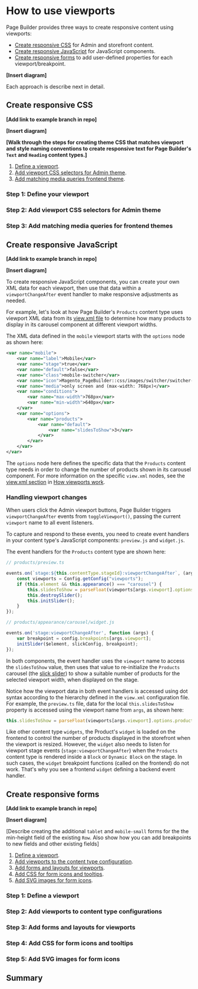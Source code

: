 # How to use viewports

Page Builder provides three ways to create responsive content using viewports:

-  [Create responsive CSS](#create-responsive-css) for Admin and storefront content.
-  [Create responsive JavaScript](#create-responsive-javascript) for JavaScript components.
-  [Create responsive forms](#create-responsive-forms) to add user-defined properties for each viewport/breakpoint.

**[Insert diagram]**

Each approach is describe next in detail.
## Create responsive CSS

**[Add link to example branch in repo]**

**[Insert diagram]**

**[Walk through the steps for creating theme CSS that matches viewport and style naming conventions to create responsive text for Page Builder's `Text` and `Heading` content types.]**

1. [Define a viewport](#step-1-define-your-viewport).
1. [Add viewport CSS selectors for Admin theme](#step-2-add-viewport-css-selectors-for-admin-theme).
1. [Add matching media queries frontend theme](#step-3-add-matching-media-queries-for-frontend-themes).

### Step 1: Define your viewport

### Step 2: Add viewport CSS selectors for Admin theme

### Step 3: Add matching media queries for frontend themes


## Create responsive JavaScript

**[Add link to example branch in repo]**

**[Insert diagram]**

To create responsive JavaScript components, you can create your own XML data for each viewport, then use that data within a `viewportChangeAfter` event handler to make responsive adjustments as needed.

For example, let's look at how Page Builder's `Products` content type uses viewport XML data from its [view.xml file](https://github.com/magento/magento2-page-builder/blob/develop/app/code/Magento/PageBuilder/etc/view.xml) to determine how many products to display in its carousel component at different viewport widths.

The XML data defined in the `mobile` viewport starts with the `options` node as shown here:

```xml
<var name="mobile">
    <var name="label">Mobile</var>
    <var name="stage">true</var>
    <var name="default">false</var>
    <var name="class">mobile-switcher</var>
    <var name="icon">Magento_PageBuilder::css/images/switcher/switcher-mobile.svg</var>
    <var name="media">only screen and (max-width: 768px)</var>
    <var name="conditions">
        <var name="max-width">768px</var>
        <var name="min-width">640px</var>
    </var>
    <var name="options">
        <var name="products">
            <var name="default">
                <var name="slidesToShow">3</var>
            </var>
        </var>
    </var>
</var>
```

The `options` node here defines the specific data that the `Products` content type needs in order to change the number of products shown in its carousel component. For more information on the specific `view.xml` nodes, see the [view.xml section](how-viewports-work.md#viewxml) in [How viewports work](how-viewports-work.md).

### Handling viewport changes

When users click the Admin viewport buttons, Page Builder triggers `viewportChangeAfter` events from `toggleViewport()`, passing the current `viewport` name to all event listeners.

To capture and respond to these events, you need to create event handlers in your content type's JavaScript components: `preview.js` and `widget.js`.

The event handlers for the `Products` content type are shown here:

```typescript
// products/preview.ts

events.on(`stage:${this.contentType.stageId}:viewportChangeAfter`, (args: {viewport: string}) => {
    const viewports = Config.getConfig("viewports");
    if (this.element && this.appearance() === "carousel") {
        this.slidesToShow = parseFloat(viewports[args.viewport].options.products.default.slidesToShow);
        this.destroySlider();
        this.initSlider();
    }
});

// products/appearance/carousel/widget.js

events.on('stage:viewportChangeAfter', function (args) {
    var breakpoint = config.breakpoints[args.viewport];
    initSlider($element, slickConfig, breakpoint);
});
```

In both components, the event handler uses the `viewport` name to access the `slidesToShow` value, then uses that value to re-initialize the `Products` carousel (the [slick slider](http://kenwheeler.github.io/slick/)) to show a suitable number of products for the selected viewport width, when displayed on the stage.

Notice how the viewport data in both event handlers is accessed using dot syntax according to the hierarchy defined in the `view.xml` configuration file. For example, the `preview.ts` file, data for the local `this.slidesToShow` property is accessed using the viewport name from `args`, as shown here:

```javascript
this.slidesToShow = parseFloat(viewports[args.viewport].options.products.default.slidesToShow);
```

Like other content type `widgets`, the Product's `widget` is loaded on the frontend to control the number of products displayed in the storefront when the viewport is resized. However, the `widget` also needs to listen for viewport stage events (`stage:viewportChangeAfter`) when the `Products` content type is rendered inside a `Block` or `Dynamic Block` on the stage. In such cases, the `widget` breakpoint functions (called on the frontend) do not work. That's why you see a frontend `widget` defining a backend event handler.

## Create responsive forms

**[Add link to example branch in repo]**

**[Insert diagram]**

[Describe creating the additional `tablet` and `mobile-small` forms for the the min-height field of the existing `Row`. Also show how you can add breakpoints to new fields and other existing fields]

1. [Define a viewport](#step-1-define-a-viewport).
1. [Add viewports to the content type configuration](#step-2-add-viewports-to-content-type-configurations).
1. [Add forms and layouts for viewports](#step-3-add-forms-and-layouts-for-viewports).
1. [Add CSS for form icons and tooltips](#step-4-add-css-for-form-icons-and-tooltips).
1. [Add SVG images for form icons](#step-5-add-svg-images-for-form-icons).

### Step 1: Define a viewport

### Step 2: Add viewports to content type configurations

### Step 3: Add forms and layouts for viewports

### Step 4: Add CSS for form icons and tooltips

### Step 5: Add SVG images for form icons


## Summary
